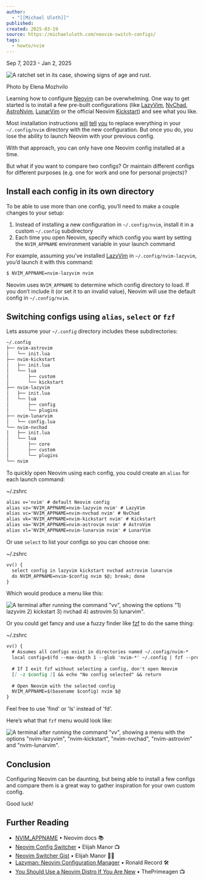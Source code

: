 ```yaml
---
author:
  - "[[Michael Uloth]]"
published: 
created: 2025-03-19
source: https://michaeluloth.com/neovim-switch-configs/
tags:
  - howto/nvim
---
```

Sep 7, 2023 \- Jan 2, 2025

![A ratchet set in its case, showing signs of age and rust.](https://res.cloudinary.com/ooloth/image/upload/c_scale,f_auto,q_auto,w_1440/v1/mu/ratchet-set?_a=BAMCkGIL0)

Photo by Elena Mozhvilo

Learning how to configure [Neovim](https://neovim.io/) can be overwhelming. One way to get started is to install a few pre-built configurations (like [LazyVim](https://www.lazyvim.org/), [NvChad](https://nvchad.com/), [AstroNvim](https://astronvim.com/), [LunarVim](https://www.lunarvim.org/) or the official Neovim [Kickstart](https://github.com/nvim-lua/kickstart.nvim)) and see what you like.

Most installation instructions [will](https://astronvim.com/#installation) [tell](https://www.lazyvim.org/installation) [you](https://nvchad.com/docs/quickstart/install) to replace everything in your `~/.config/nvim` directory with the new configuration. But once you do, you lose the ability to launch Neovim with your previous config.

With that approach, you can only have one Neovim config installed at a time.

But what if you want to compare two configs? Or maintain different configs for different purposes (e.g. one for work and one for personal projects)?

## Install each config in its own directory

To be able to use more than one config, you’ll need to make a couple changes to your setup:

1. Instead of installing a new configuration in `~/.config/nvim`, install it in a custom `~/.config` subdirectory
2. Each time you open Neovim, specify which config you want by setting the `NVIM_APPNAME` environment variable in your launch command

For example, assuming you’ve installed [LazyVim](https://www.lazyvim.org/) in `~/.config/nvim-lazyvim`, you’d launch it with this command:

```markdown
$ NVIM_APPNAME=nvim-lazyvim nvim
```

Neovim uses `NVIM_APPNAME` to determine which config directory to load. If you don’t include it (or set it to an invalid value), Neovim will use the default config in `~/.config/nvim`.

## Switching configs using `alias`, `select` or `fzf`

Lets assume your `~/.config` directory includes these subdirectories:

```markdown
~/.config
├── nvim-astrovim
│   └── init.lua
├── nvim-kickstart
│   ├── init.lua
│   └── lua
│       ├── custom
│       └── kickstart
├── nvim-lazyvim
│   ├── init.lua
│   └── lua
│       ├── config
│       └── plugins
├── nvim-lunarvim
│   └── config.lua
└── nvim-nvchad
│   ├── init.lua
│   └── lua
│       ├── core
│       ├── custom
│       └── plugins
└── nvim
```

To quickly open Neovim using each config, you could create an `alias` for each launch command:

~/.zshrc

```markdown
alias v='nvim' # default Neovim config
alias vz='NVIM_APPNAME=nvim-lazyvim nvim' # LazyVim
alias vc='NVIM_APPNAME=nvim-nvchad nvim' # NvChad
alias vk='NVIM_APPNAME=nvim-kickstart nvim' # Kickstart
alias va='NVIM_APPNAME=nvim-astrovim nvim' # AstroVim
alias vl='NVIM_APPNAME=nvim-lunarvim nvim' # LunarVim
```

Or use `select` to list your configs so you can choose one:

~/.zshrc

```markdown
vv() {
  select config in lazyvim kickstart nvchad astrovim lunarvim
  do NVIM_APPNAME=nvim-$config nvim $@; break; done
}
```

Which would produce a menu like this:

![A terminal after running the command "vv", showing the options "1) lazyvim 2) kickstart 3) nvchad 4) astrovim 5) lunarvim".](https://res.cloudinary.com/ooloth/image/upload/c_scale,f_auto,q_auto,w_1440/v1/mu/nvim-config-switcher-select?_a=BAMCkGIL0)

Or you could get fancy and use a fuzzy finder like [fzf](https://github.com/junegunn/fzf) to do the same thing:

~/.zshrc

```markdown
vv() {
  # Assumes all configs exist in directories named ~/.config/nvim-*
  local config=$(fd --max-depth 1 --glob 'nvim-*' ~/.config | fzf --prompt="Neovim Configs > " --height=~50% --layout=reverse --border --exit-0)
 
  # If I exit fzf without selecting a config, don't open Neovim
  [[ -z $config ]] && echo "No config selected" && return
 
  # Open Neovim with the selected config
  NVIM_APPNAME=$(basename $config) nvim $@
}
```

Feel free to use 'find' or 'ls' instead of 'fd'.

Here’s what that `fzf` menu would look like:

![A terminal after running the command "vv", showing a menu with the options "nvim-lazyvim", "nvim-kickstart", "nvim-nvchad", "nvim-astrovim" and "nvim-lunarvim".](https://res.cloudinary.com/ooloth/image/upload/c_scale,f_auto,q_auto,w_1440/v1/mu/nvim-config-switcher-fzf?_a=BAMCkGIL0)

## Conclusion

Configuring Neovim can be daunting, but being able to install a few configs and compare them is a great way to gather inspiration for your own custom config.

Good luck!

## Further Reading

- [NVIM\_APPNAME](https://neovim.io/doc/user/starting.html#%24NVIM_APPNAME) • Neovim docs 📚
- [Neovim Config Switcher](https://www.youtube.com/watch?v=LkHjJlSgKZY) • Elijah Manor 📺
- [Neovim Switcher Gist](https://gist.github.com/elijahmanor/b279553c0132bfad7eae23e34ceb593b) • Elijah Manor 👩‍💻
- [Lazyman: Neovim Configuration Manager](https://lazyman.dev/) • Ronald Record 🛠️
- [You Should Use a Neovim Distro If You Are New](https://www.youtube.com/watch?v=6qSzFWRz6Ck) • ThePrimeagen 📺